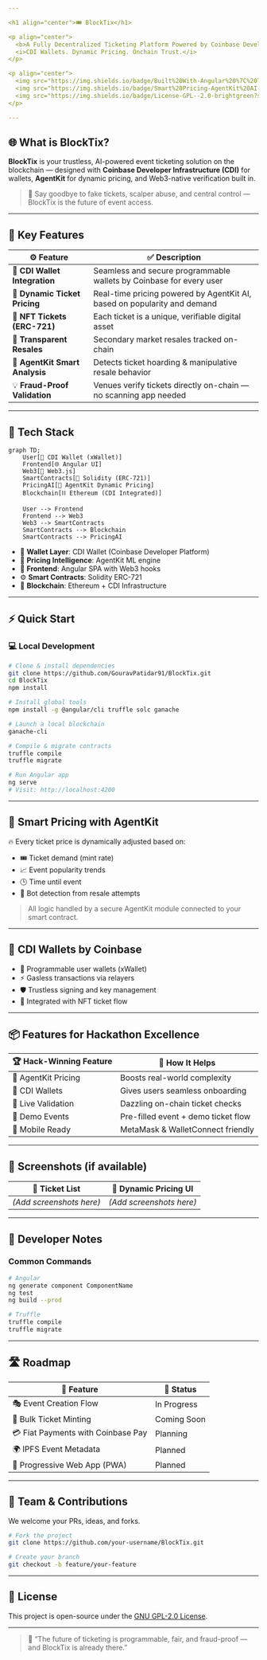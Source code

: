 ```yaml
---

<h1 align="center">🎟️ BlockTix</h1>

<p align="center">
  <b>A Fully Decentralized Ticketing Platform Powered by Coinbase Developer Infrastructure</b><br/>
  <i>CDI Wallets. Dynamic Pricing. Onchain Trust.</i>
</p>

<p align="center">
  <img src="https://img.shields.io/badge/Built%20With-Angular%20%7C%20Truffle%20%7C%20CDI%20Wallet-blueviolet?style=flat-square" />
  <img src="https://img.shields.io/badge/Smart%20Pricing-AgentKit%20AI-yellow?style=flat-square" />
  <img src="https://img.shields.io/badge/License-GPL--2.0-brightgreen?style=flat-square" />
</p>

---
```


## 🌐 What is BlockTix?

**BlockTix** is your trustless, AI-powered event ticketing solution on the blockchain — designed with **Coinbase Developer Infrastructure (CDI)** for wallets, **AgentKit** for dynamic pricing, and Web3-native verification built in.

> 🎫 Say goodbye to fake tickets, scalper abuse, and central control — BlockTix is the future of event access.

---

## 🚀 Key Features

| ⚙️ Feature                     | ✅ Description                                                            |
| ------------------------------ | ------------------------------------------------------------------------ |
| 🧾 **CDI Wallet Integration**  | Seamless and secure programmable wallets by Coinbase for every user      |
| 🧠 **Dynamic Ticket Pricing**  | Real-time pricing powered by AgentKit AI, based on popularity and demand |
| 🎫 **NFT Tickets (ERC-721)**   | Each ticket is a unique, verifiable digital asset                        |
| 🔁 **Transparent Resales**     | Secondary market resales tracked on-chain                                |
| 📲 **AgentKit Smart Analysis** | Detects ticket hoarding & manipulative resale behavior                   |
| 💡 **Fraud-Proof Validation**  | Venues verify tickets directly on-chain — no scanning app needed         |

---

## 🧬 Tech Stack

```mermaid
graph TD;
    User[🧍 CDI Wallet (xWallet)]
    Frontend[🌐 Angular UI]
    Web3[🔗 Web3.js]
    SmartContracts[📜 Solidity (ERC-721)]
    PricingAI[🤖 AgentKit Dynamic Pricing]
    Blockchain[⛓️ Ethereum (CDI Integrated)]

    User --> Frontend
    Frontend --> Web3
    Web3 --> SmartContracts
    SmartContracts --> Blockchain
    SmartContracts --> PricingAI
```

* 🧠 **Wallet Layer**: CDI Wallet (Coinbase Developer Platform)
* 💬 **Pricing Intelligence**: AgentKit ML engine
* 📱 **Frontend**: Angular SPA with Web3 hooks
* ⚙️ **Smart Contracts**: Solidity ERC-721
* 🔗 **Blockchain**: Ethereum + CDI Infrastructure

---

## ⚡ Quick Start

### 💻 Local Development

```bash
# Clone & install dependencies
git clone https://github.com/GouravPatidar91/BlockTix.git
cd BlockTix
npm install

# Install global tools
npm install -g @angular/cli truffle solc ganache

# Launch a local blockchain
ganache-cli

# Compile & migrate contracts
truffle compile
truffle migrate

# Run Angular app
ng serve
# Visit: http://localhost:4200
```

---

## 🧠 Smart Pricing with AgentKit

🔥 Every ticket price is dynamically adjusted based on:

* 🎟️ Ticket demand (mint rate)
* 📈 Event popularity trends
* 🕒 Time until event
* 🚫 Bot detection from resale attempts

> All logic handled by a secure AgentKit module connected to your smart contract.

---

## 🎯 CDI Wallets by Coinbase

* 🔐 Programmable user wallets (xWallet)
* ⚡ Gasless transactions via relayers
* 🛡️ Trustless signing and key management
* 🧩 Integrated with NFT ticket flow

---

## 📦 Features for Hackathon Excellence

| 🏆 Hack-Winning Feature | 🚀 How It Helps                     |
| ----------------------- | ----------------------------------- |
| 🤖 AgentKit Pricing     | Boosts real-world complexity        |
| 🔐 CDI Wallets          | Gives users seamless onboarding     |
| 🎥 Live Validation      | Dazzling on-chain ticket checks     |
| 🎫 Demo Events          | Pre-filled event + demo ticket flow |
| 📱 Mobile Ready         | MetaMask & WalletConnect friendly   |

---

## 📱 Screenshots (if available)

| 🎫 Ticket List           | 🧾 Dynamic Pricing UI    |
| ------------------------ | ------------------------ |
| *(Add screenshots here)* | *(Add screenshots here)* |

---

## 🧪 Developer Notes

### Common Commands

```bash
# Angular
ng generate component ComponentName
ng test
ng build --prod

# Truffle
truffle compile
truffle migrate
```

---

## 🛣 Roadmap

| 🚧 Feature                         | 📅 Status   |
| ---------------------------------- | ----------- |
| 🎭 Event Creation Flow             | In Progress |
| 🎫 Bulk Ticket Minting             | Coming Soon |
| 💳 Fiat Payments with Coinbase Pay | Planning    |
| 🌍 IPFS Event Metadata             | Planned     |
| 📱 Progressive Web App (PWA)       | Planned     |

---

## 👥 Team & Contributions

We welcome your PRs, ideas, and forks.

```bash
# Fork the project
git clone https://github.com/your-username/BlockTix.git

# Create your branch
git checkout -b feature/your-feature
```

---

## 📄 License

This project is open-source under the [GNU GPL-2.0 License](LICENSE).

---

> 💬 “The future of ticketing is programmable, fair, and fraud-proof — and BlockTix is already there.”
